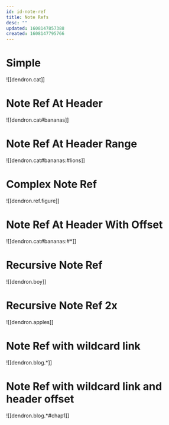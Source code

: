 ```yaml
---
id: id-note-ref
title: Note Refs
desc: ""
updated: 1608147857388
created: 1608147795766
---
```


# Simple

![[dendron.cat]]

# Note Ref At Header

![[dendron.cat#bananas]]

# Note Ref At Header Range

![[dendron.cat#bananas:#lions]]

# Complex Note Ref

![[dendron.ref.figure]]

# Note Ref At Header With Offset

![[dendron.cat#bananas:#*]]

# Recursive Note Ref

![[dendron.boy]]

# Recursive Note Ref 2x

![[dendron.apples]]

# Note Ref with wildcard link

![[dendron.blog.*]]

# Note Ref with wildcard link and header offset

![[dendron.blog.*#chap1]]
